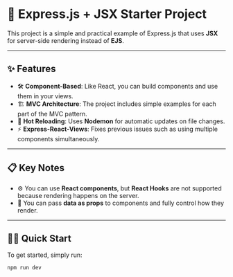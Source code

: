 # 🚀 Express.js + JSX Starter Project

This project is a simple and practical example of Express.js that uses **JSX** for server-side rendering instead of **EJS**.

---

## ✨ Features

- 🛠️ **Component-Based**: Like React, you can build components and use them in your views.  
- 🏗️ **MVC Architecture**: The project includes simple examples for each part of the MVC pattern.  
- 🔄 **Hot Reloading**: Uses **Nodemon** for automatic updates on file changes.  
- ⚡ **Express-React-Views**: Fixes previous issues such as using multiple components simultaneously.

---

## 📋 Key Notes

- ⚙️ You can use **React components**, but **React Hooks** are not supported because rendering happens on the server.  
- 🔗 You can pass **data as props** to components and fully control how they render.

---

## 🏃‍♂️ Quick Start

To get started, simply run:

```bash
npm run dev
